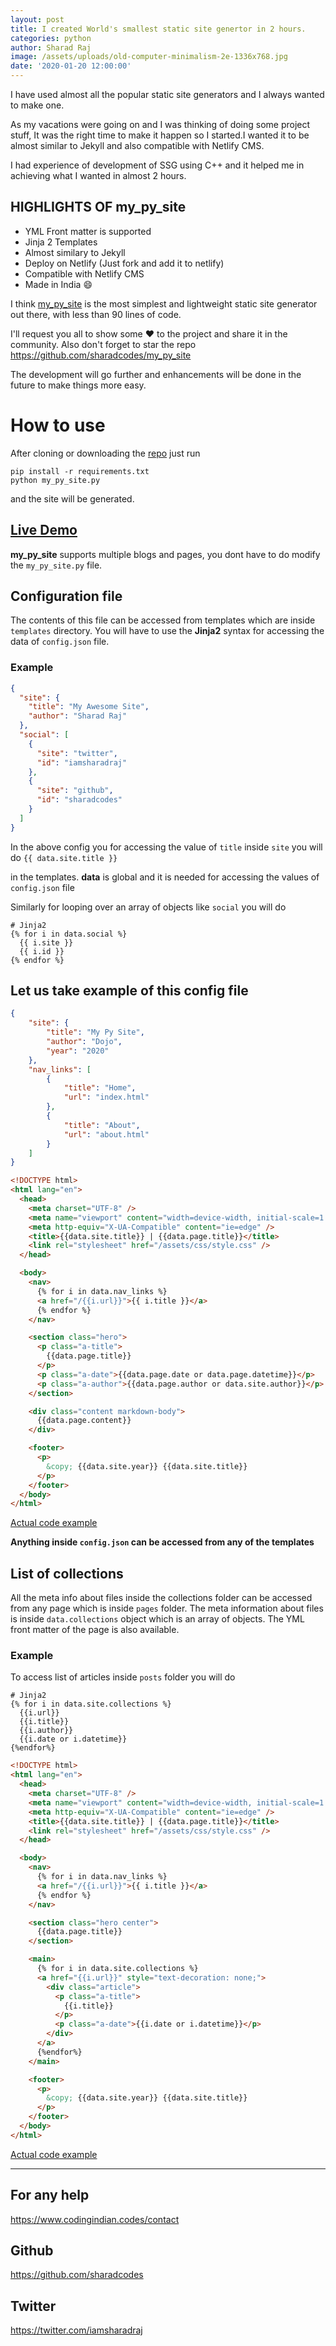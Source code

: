 ```yaml
---
layout: post
title: I created World's smallest static site genertor in 2 hours.
categories: python
author: Sharad Raj
image: /assets/uploads/old-computer-minimalism-2e-1336x768.jpg
date: '2020-01-20 12:00:00'
---
```

I have used almost all the popular static site generators and I always wanted to make one.

As my vacations were going on and I was thinking of doing some project stuff, It was the right time to make it happen so I started.I wanted it to be almost similar to Jekyll and also compatible with Netlify CMS. 

I had experience of development of SSG using C++ and it helped me in achieving what I wanted in almost 2 hours. 

## HIGHLIGHTS OF my_py_site

  * YML Front matter is supported
  * Jinja 2 Templates
  * Almost similary to Jekyll
  * Deploy on Netlify (Just fork and add it to netlify)
  * Compatible with Netlify CMS
  * Made in India :smile:

I think [my_py_site](https://github.com/sharadcodes/my_py_site) is the most 
simplest and lightweight static site generator out there, with less than
90 lines of code.

I'll request you all to show some ♥ to the project and share it in the community. Also don't forget to star the repo https://github.com/sharadcodes/my_py_site

The development will go further and enhancements will be done in the future to make things more easy.

# How to use

After cloning or downloading the [repo](https://github.com/sharadcodes/my_py_site) just run
```
pip install -r requirements.txt
python my_py_site.py
```
and the site will be generated.

## [Live Demo](https://mypysite.netlify.com/)

**my_py_site** supports multiple blogs and pages, you dont have to do modify the `my_py_site.py` file.

## Configuration file

The contents of this file can be accessed from templates which are inside `templates` directory. You will have to use the **Jinja2** syntax for accessing the data of `config.json` file.

### Example

```json
{
  "site": {
    "title": "My Awesome Site",
    "author": "Sharad Raj"
  },
  "social": [
    {
      "site": "twitter",
      "id": "iamsharadraj"
    },
    {
      "site": "github",
      "id": "sharadcodes"
    }    
  ]
}
```

In the above config you for accessing the value of `title` inside `site` you will do `{{ data.site.title }}`

in the templates. **data** is global and it is needed for accessing the values of `config.json` file

Similarly for looping over an array of objects like `social` you will do

```
# Jinja2
{% for i in data.social %}
  {{ i.site }}
  {{ i.id }}
{% endfor %}
```

## Let us take example of this config file

```json
{
    "site": {
        "title": "My Py Site",
        "author": "Dojo",
        "year": "2020"
    },
    "nav_links": [
        {
            "title": "Home",
            "url": "index.html"
        },
        {
            "title": "About",
            "url": "about.html"
        }
    ]
}
```

```html
<!DOCTYPE html>
<html lang="en">
  <head>
    <meta charset="UTF-8" />
    <meta name="viewport" content="width=device-width, initial-scale=1.0" />
    <meta http-equiv="X-UA-Compatible" content="ie=edge" />
    <title>{{data.site.title}} | {{data.page.title}}</title>
    <link rel="stylesheet" href="/assets/css/style.css" />
  </head>

  <body>
    <nav>
      {% for i in data.nav_links %}
      <a href="/{{i.url}}">{{ i.title }}</a>
      {% endfor %}
    </nav>

    <section class="hero">
      <p class="a-title">
        {{data.page.title}}
      </p>
      <p class="a-date">{{data.page.date or data.page.datetime}}</p>
      <p class="a-author">{{data.page.author or data.site.author}}</p>
    </section>

    <div class="content markdown-body">
      {{data.page.content}}
    </div>

    <footer>
      <p>
        &copy; {{data.site.year}} {{data.site.title}}
      </p>
    </footer>
  </body>
</html>
```
[Actual code example](https://github.com/sharadcodes/my_py_site/blob/master/templates/post.html)

**Anything inside `config.json` can be accessed from any of the templates**

## List of collections

All the meta info about files inside the collections folder can be accessed from any page which is inside `pages` folder.
The meta information about files is inside `data.collections` object which is an array of objects. The YML front matter of the page is also available.

### Example

To access list of articles inside `posts` folder you will do

```
# Jinja2
{% for i in data.site.collections %}
  {{i.url}}
  {{i.title}}
  {{i.author}}
  {{i.date or i.datetime}}
{%endfor%}

```

```html
<!DOCTYPE html>
<html lang="en">
  <head>
    <meta charset="UTF-8" />
    <meta name="viewport" content="width=device-width, initial-scale=1.0" />
    <meta http-equiv="X-UA-Compatible" content="ie=edge" />
    <title>{{data.site.title}} | {{data.page.title}}</title>
    <link rel="stylesheet" href="/assets/css/style.css" />
  </head>

  <body>
    <nav>
      {% for i in data.nav_links %}
      <a href="/{{i.url}}">{{ i.title }}</a>
      {% endfor %}
    </nav>

    <section class="hero center">
      {{data.page.title}}
    </section>

    <main>
      {% for i in data.site.collections %}
      <a href="{{i.url}}" style="text-decoration: none;">
        <div class="article">
          <p class="a-title">
            {{i.title}}
          </p>
          <p class="a-date">{{i.date or i.datetime}}</p>
        </div>
      </a>
      {%endfor%}
    </main>

    <footer>
      <p>
        &copy; {{data.site.year}} {{data.site.title}}
      </p>
    </footer>
  </body>
</html>
```

[Actual code example](https://github.com/sharadcodes/my_py_site/blob/master/templates/blog.html)

---

## For any help
https://www.codingindian.codes/contact

## Github
https://github.com/sharadcodes

## Twitter
https://twitter.com/iamsharadraj
